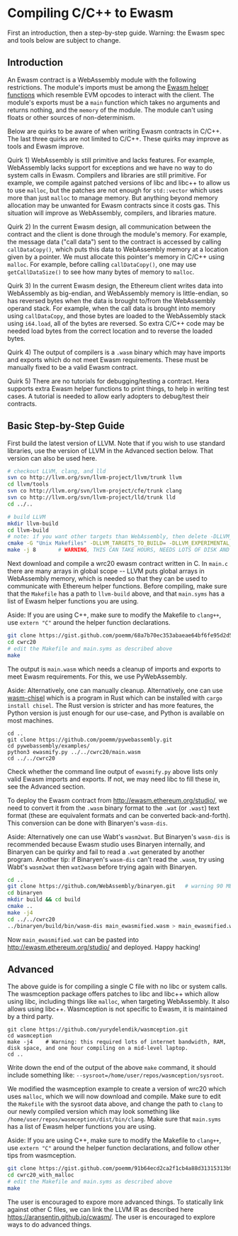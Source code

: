 # Compiling C/C++ to Ewasm

First an introduction, then a step-by-step guide. Warning: the Ewasm spec and tools below are subject to change.

## Introduction

An Ewasm contract is a WebAssembly module with the following restrictions. The module's imports must be among the [Ewasm helper functions](https://github.com/ewasm/design/blob/master/eth_interface.md) which resemble EVM opcodes to interact with the client. The module's exports must be a `main` function which takes no arguments and returns nothing, and the `memory` of the module. The module can't using floats or other sources of non-determinism.

Below are quirks to be aware of when writing Ewasm contracts in C/C++. The last three quirks are not limited to C/C++. These quirks may improve as tools and Ewasm improve.

Quirk 1) WebAssembly is still primitive and lacks features. For example, WebAssembly lacks support for exceptions and we have no way to do system calls in Ewasm. Compilers and libraries are still primitive. For example, we compile against patched versions of libc and libc++ to allow us to use `malloc`, but the patches are not enough for `std::vector` which uses more than just `malloc` to manage memory. But anything beyond memory allocation may be unwanted for Ewasm contracts since it costs gas. This situation will improve as WebAssembly, compilers, and libraries mature.

Quirk 2) In the current Ewasm design, all communication between the contract and the client is done through the module's memory. For example, the message data ("call data") sent to the contract is accessed by calling `callDataCopy()`, which puts this data to WebAssembly memory at a location given by a pointer. We must allocate this pointer's memory in C/C++ using `malloc`. For example, before calling `callDataCopy()`, one may use `getCallDataSize()` to see how many bytes of memory to `malloc`.

Quirk 3) In the current Ewasm design, the Ethereum client writes data into WebAssembly as big-endian, and WebAssembly memory is little-endian, so has reversed bytes when the data is brought to/from the WebAssembly operand stack. For example, when the call data is brought into memory using `callDataCopy`, and those bytes are loaded to the WebAssembly stack using `i64.load`, all of the bytes are reversed. So extra C/C++ code may be needed load bytes from the correct location and to reverse the loaded bytes.

Quirk 4) The output of compilers is a `.wasm` binary which may have imports and exports which do not meet Ewasm requirements. These must be manually fixed to be a valid Ewasm contract.

Quirk 5) There are no tutorials for debugging/testing a contract. Hera supports extra Ewasm helper functions to print things, to help in writing test cases. A tutorial is needed to allow early adopters to debug/test their contracts.

## Basic Step-by-Step Guide

First build the latest version of LLVM. Note that if you wish to use standard libraries, use the version of LLVM in the Advanced section below. That version can also be used here.

```sh 
# checkout LLVM, clang, and lld
svn co http://llvm.org/svn/llvm-project/llvm/trunk llvm
cd llvm/tools
svn co http://llvm.org/svn/llvm-project/cfe/trunk clang
svn co http://llvm.org/svn/llvm-project/lld/trunk lld
cd ../..

# build LLVM
mkdir llvm-build
cd llvm-build
# note: if you want other targets than WebAssembly, then delete -DLLVM_TARGETS_TO_BUILD 
cmake -G "Unix Makefiles" -DLLVM_TARGETS_TO_BUILD= -DLLVM_EXPERIMENTAL_TARGETS_TO_BUILD=WebAssembly $WORKDIR/llvm                 
make -j 8       # WARNING, THIS CAN TAKE HOURS, NEEDS LOTS OF DISK AND RAM, IF IT FAILS, TRY AGAIN WITHOUT -j 8
``` 

Next download and compile a wrc20 ewasm contract written in C. In `main.c` there are many arrays in global scope -- LLVM puts global arrays in WebAssembly memory, which is needed so that they can be used to communicate with Ethereum helper functions. Before compiling, make sure that the `Makefile` has a path to `llvm-build` above, and that `main.syms` has a list of Ewasm helper functions you are using.

Aside: If you are using C++, make sure to modify the Makefile to `clang++`, use `extern "C"` around the helper function declarations.

```sh
git clone https://gist.github.com/poemm/68a7b70ec353abaeae64bf6fe95d2d52.git cwrc20
cd cwrc20
# edit the Makefile and main.syms as described above
make
```

The output is `main.wasm` which needs a cleanup of imports and exports to meet Ewasm requirements. For this, we use PyWebAssembly.

Aside: Alternatively, one can manually cleanup. Alternatively, one can use [wasm-chisel](https://github.com/wasmx/wasm-chisel) which is a program in Rust which can be installed with `cargo install chisel`. The Rust version is stricter and has more features, the Python version is just enough for our use-case, and Python is available on most machines.

```
cd ..
git clone https://github.com/poemm/pywebassembly.git
cd pywebassembly/examples/
python3 ewasmify.py ../../cwrc20/main.wasm
cd ../../cwrc20
```

Check whether the command line output of `ewasmify.py` above lists only valid Ewasm imports and exports. If not, we may need libc to fill these in, see the Advanced section.

To deploy the Ewasm contract from http://ewasm.ethereum.org/studio/, we need to convert it from the `.wasm` binary format to the `.wat` (or `.wast`) text format (these are equivalent formats and can be converted back-and-forth). This conversion can be done with Binaryen's `wasm-dis`.

Aside: Alternatively one can use Wabt's `wasm2wat`. But Binaryen's `wasm-dis` is recommended because Ewasm studio uses Binaryen internally, and Binaryen can be quirky and fail to read a `.wat` generated by another program. Another tip: if Binaryen's `wasm-dis` can't read the `.wasm`, try using Wabt's `wasm2wat` then `wat2wasm` before trying again with Binaryen.

```sh
cd ..
git clone https://github.com/WebAssembly/binaryen.git	# warning 90 MB, can also download precompiled binaries which are 15 MB
cd binaryen
mkdir build && cd build
cmake ..
make -j4
cd ../../cwrc20
../binaryen/build/bin/wasm-dis main_ewasmified.wasm > main_ewasmified.wat
```

Now `main_ewasmified.wat` can be pasted into http://ewasm.ethereum.org/studio/ and deployed. Happy hacking!


## Advanced

The above guide is for compiling a single C file with no libc or system calls. The wasmception package offers patches to libc and libc++ which allow using libc, including things like `malloc`, when targeting WebAssembly. It also allows using libc++. Wasmception is not specific to Ewasm, it is maintained by a third party.

```
git clone https://github.com/yurydelendik/wasmception.git
cd wasmception
make -j4	# Warning: this required lots of internet bandwidth, RAM, disk space, and one hour compiling on a mid-level laptop.
cd ..
```
Write down the end of the output of the above `make` command, it should include something like: `--sysroot=/home/user/repos/wasmception/sysroot`.

We modified the wasmception example to create a version of wrc20 which uses `malloc`, which we will now download and compile. Make sure to edit the `Makefile` with the sysroot data above, and change the path to `clang` to our newly compiled version which may look something like `/home/user/repos/wasmception/dist/bin/clang`. Make sure that `main.syms` has a list of Ewasm helper functions you are using.

Aside: If you are using C++, make sure to modify the Makefile to `clang++`, use `extern "C"` around the helper function declarations, and follow other tips from wasmception.

```sh
git clone https://gist.github.com/poemm/91b64ecd2ca2f1cb4a88d31315313b9b.git cwrc20_with_malloc
cd cwrc20_with_malloc
# edit the Makefile and main.syms as described above
make
```

The user is encouraged to expore more advanced things. To statically link against other C files, we can link the LLVM IR as described here https://aransentin.github.io/cwasm/. The user is encouraged to explore ways to do advanced things. 
